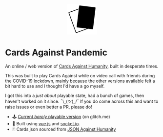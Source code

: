 <p align="center">
<img src="https://raw.githubusercontent.com/nervewax/cards-against-pandemic/master/public/assets/cah.png" width="100" height="100" alt="cards against logo">
</p>

# Cards Against Pandemic

An online / web version of [Cards Against Humanity](https://cardsagainsthumanity.com/), built in desperate times.

This was built to play Cards Against while on video call with friends during the COVID-19 lockdown, mainly because the other versions available felt a bit hard to use and I thought I'd have a go myself.

I got this into a _just about_ playable state, had a bunch of games, then haven't worked on it since. ¯\\\_(ツ)\_/¯
If you do come across this and want to raise issues or even better a PR, please do!

- 🕹 [Current _barely_ playable version](https://cards-against-pandemic.glitch.me/) (on glitch.me)
- 💾 Built using [vue.js](https://vuejs.org/) and [socket.io](https://socket.io/).
- 🃏 Cards json sourced from [JSON Against Humanity](https://crhallberg.com/cah/)
